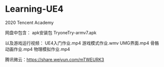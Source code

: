 # Learning-UE4
2020 Tencent Academy


网盘中包含：
  apk安装包 TryoneTry-armv7.apk 


以及游戏运行视频：
  UE4入门作业.mp4
  游戏模式作业.wmv
  UMG界面.mp4
  骨骼动画作业.mp4
  物理模拟作业.mp4

腾讯微云：https://share.weiyun.com/mTWEURK3
